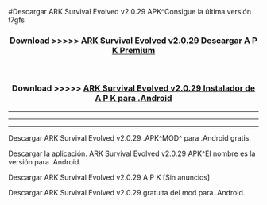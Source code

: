 #Descargar ARK Survival Evolved v2.0.29 APK^Consigue la última versión t7gfs



<div align="center">
<h3>Download >>>>> <a href="https://es-sites.web.app/?es= ARK Survival Evolved v2.0.29">ARK Survival Evolved v2.0.29 Descargar A P K Premium</a></h3><br>

<h3>Download >>>>> <a href="https://es-sites.web.app/?es= ARK Survival Evolved v2.0.29">ARK Survival Evolved v2.0.29 Instalador de A P K para .Android</a></h3>
</div>


----------------------------------------------------------

----------------------------------------------------------

----------------------------------------------------------

Descargar ARK Survival Evolved v2.0.29 .APK^MOD^ para .Android gratis.

Descargar la aplicación. ARK Survival Evolved v2.0.29 APK^El nombre es la versión para .Android.

Descargar ARK Survival Evolved v2.0.29 A P K [Sin anuncios]

Descargar ARK Survival Evolved v2.0.29 gratuita del mod para .Android.